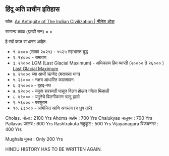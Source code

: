 ## हिंदू अति प्राचीन इतिहास

स्रोत: [An Antiquity of The Indian Civilization | नीलेश ओक](https://www.youtube.com/watch?v=9b3oiGhoPow)

सामान्य काळ (इसवी सन) = ०

हे सर्व काळ साधारण आहेत.

- १. ७००० (साका २०२५) - ५५२५  महाभारत युद्ध
- २. १४०००  - रामायण
- ३. २१०००  LGM (Last Glacial Maximum) - अधिकतम हिम व्याप्ती (२०००० ते २६००० ) [Last Glacial Maximum](https://en.wikipedia.org/wiki/Last_Glacial_Maximum)
- ४. २१००० च्या आधी ऋग्वेद (बराचसा भाग)
- ५. २८००० - नक्षत्र आधारित कालमापन
- ६. ३५०००० - बृहद्-रथ
- ७. ४२००० - यमुना सरस्वती पासून विलग होऊन गंगेला मिळाली
- ८. ४९००० - यमुनेचे विलगीकरण चालू झाले
- ९. ५६००० - परशुराम
- १०. ६३००० - अभिजित आणि अगस्त्य (२ ध्रुव तारे)


Cholas. चोला             : 2100 Yrs 
Ahoms  अहोम            : 700 Yrs
Chalukyas चालुक्य      : 700 Yrs
Pallavas   पल्लव         : 600 Yrs
Rashtrakuta राष्ट्रकूट    : 500 Yrs 
Vijayanagara विजयनगर   : 400 Yrs 

Mughals  मुघल          : Only 200 Yrs

HINDU HISTORY HAS TO BE WRITTEN AGAIN.
